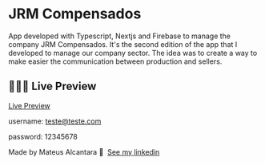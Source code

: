 # JRM Compensados

App developed with Typescript, Nextjs and Firebase to manage the company JRM Compensados.  It's the second edition of the app that I developed to manage our company sector. The idea was to create a way to make easier the communication between production and sellers.

## 👨🏻‍💻 Live Preview

[Live Preview](https://jrm-app-live-preview.vercel.app/)

username: teste@teste.com

password: 12345678

Made by Mateus Alcantara 👋 &nbsp;[See my linkedin](https://www.linkedin.com/in/mat-alcantara/)
